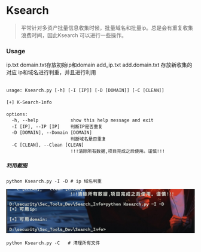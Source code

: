 # Ksearch
> 平常针对多资产批量信息收集时候，批量域名和批量ip。总是会有重复收集浪费时间，因此Ksearch 可以进行一些操作。

### Usage
ip.txt domain.txt存放初始ip和domain
add_ip.txt add.domain.txt 存放新收集的对应 ip和域名进行判重，并且进行利用

```shell 

usage: Ksearch.py [-h] [-I [IP]] [-D [DOMAIN]] [-C [CLEAN]]

[+] K-Search-1nfo

options:
  -h, --help            show this help message and exit
  -I [IP], --IP [IP]    判断IP是否重复
  -D [DOMAIN], --Domain [DOMAIN]
                        判断域名是否重复
  -C [CLEAN], --Clean [CLEAN]
                        !!!清除所有数据,项目完成之后使用。谨慎!!!
```
##### 利用截图
```shell
python Ksearch.py -I -D # ip 域名判重
```
  ![image.png](https://raw.githubusercontent.com/k1t0111/blog/main/image/20240919193957.png)

```shell
python Ksearch.py -C   # 清理所有文件
```


